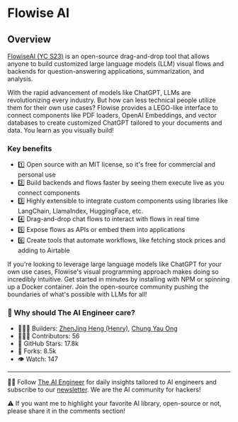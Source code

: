 # Flowise AI

## Overview
[FlowiseAI (YC S23)](https://www.linkedin.com/company/flowiseai/) is an open-source drag-and-drop tool that allows anyone to build customized large language models (LLM) visual flows and backends for question-answering applications, summarization, and analysis.

With the rapid advancement of models like ChatGPT, LLMs are revolutionizing every industry. But how can less technical people utilize them for their own use cases? Flowise provides a LEGO-like interface to connect components like PDF loaders, OpenAI Embeddings, and vector databases to create customized ChatGPT tailored to your documents and data. You learn as you visually build!

### Key benefits

- 1️⃣  Open source with an MIT license, so it's free for commercial and personal use
- 2️⃣  Build backends and flows faster by seeing them execute live as you connect components
- 3️⃣  Highly extensible to integrate custom components using libraries like LangChain, LlamaIndex, HuggingFace, etc.
- 4️⃣  Drag-and-drop chat flows to interact with flows in real time
- 5️⃣  Expose flows as APIs or embed them into applications
- 6️⃣  Create tools that automate workflows, like fetching stock prices and adding to Airtable

If you're looking to leverage large language models like ChatGPT for your own use cases, Flowise's visual programming approach makes doing so incredibly intuitive. Get started in minutes by installing with NPM or spinning up a Docker container. Join the open-source community pushing the boundaries of what's possible with LLMs for all!

### 🤔 Why should The AI Engineer care?



* 👷🏽‍♀️ Builders: [ZhenJing Heng (Henry)](https://www.linkedin.com/in/ACoAABwCxcUBn30TVaYCp89mkSU3_YwlMFF0t-E), [Chung Yau Ong](https://www.linkedin.com/in/ACoAADCzW8AB1kJCc5e_KfJPdNmZKOWiHfDjMIM)
* 👩🏽‍💻 Contributors: 56
* 💫 GitHub Stars: 17.8k
* 🍴 Forks: 8.5k
* 👁️ Watch: 147

---
🧙🏽 Follow [The AI Engineer](https://www.linkedin.com/company/theaiengineer/) for daily insights tailored to AI engineers and subscribe to our [newsletter](http://theaiengineerco.substack.com). We are the AI community for hackers!

⚠️ If you want me to highlight your favorite AI library, open-source or not, please share it in the comments section!
